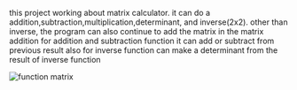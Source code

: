 this project working about matrix calculator. it can do a addition,subtraction,multiplication,determinant, and inverse(2x2). other than inverse, the program can also continue to add the matrix in the matrix addition
for addition and subtraction function it can add or subtract from previous result 
also for inverse function can make a determinant from the result of inverse function

![function matrix](https://user-images.githubusercontent.com/56831230/67253366-77e63b80-f4a1-11e9-8135-b3eb31334d81.jpg)
